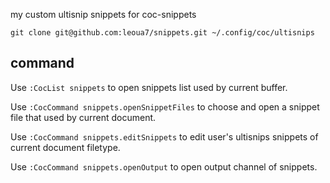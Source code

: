 my custom ultisnip snippets for coc-snippets

```shell
git clone git@github.com:leoua7/snippets.git ~/.config/coc/ultisnips
```

## command


Use `:CocList snippets` to open snippets list used by current buffer.

Use `:CocCommand snippets.openSnippetFiles` to choose and open a snippet file that used by current document.

Use `:CocCommand snippets.editSnippets` to edit user's ultisnips snippets of current document filetype.

Use `:CocCommand snippets.openOutput` to open output channel of snippets.
